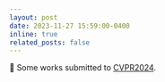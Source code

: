 ```yaml
---
layout: post
date: 2023-11-27 15:59:00-0400
inline: true
related_posts: false
---
```


:hugs: Some works submitted to [CVPR2024](https://cvpr.thecvf.com/Conferences/2024). 
